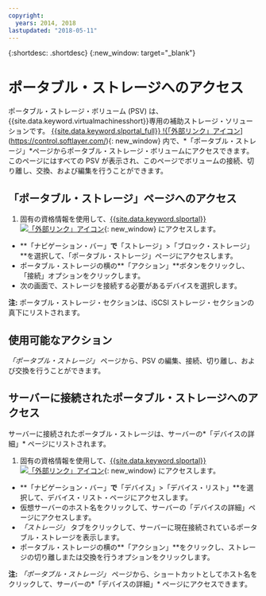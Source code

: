 ```yaml
---
copyright:
  years: 2014, 2018
lastupdated: "2018-05-11"
---
```


{:shortdesc: .shortdesc}
{:new_window: target="_blank"}

# ポータブル・ストレージへのアクセス

ポータブル・ストレージ・ボリューム (PSV) は、{{site.data.keyword.virtualmachinesshort}}専用の補助ストレージ・ソリューションです。 [{{site.data.keyword.slportal_full}} !{「外部リンク」アイコン](../../icons/launch-glyph.svg "「外部リンク」アイコン")](https://control.softlayer.com/){: new_window} 内で、*「ポータブル・ストレージ」*ページからポータブル・ストレージ・ボリュームにアクセスできます。 このページにはすべての PSV が表示され、このページでボリュームの接続、切り離し、交換、および編集を行うことができます。 

## 「ポータブル・ストレージ」ページへのアクセス

1. 固有の資格情報を使用して、[{{site.data.keyword.slportal}} ![「外部リンク」アイコン](../../icons/launch-glyph.svg "「外部リンク」アイコン")](https://control.softlayer.com/){: new_window} にアクセスします。
* **「ナビゲーション・バー」**で**「ストレージ」>「ブロック・ストレージ」**を選択して、「ポータブル・ストレージ」ページにアクセスします。
* ポータブル・ストレージの横の**「アクション」**ボタンをクリックし、「接続」オプションをクリックします。
* 次の画面で、ストレージを接続する必要があるデバイスを選択します。

**注:** ポータブル・ストレージ・セクションは、iSCSI ストレージ・セクションの真下にリストされます。

## 使用可能なアクション

*「ポータブル・ストレージ」* ページから、PSV の編集、接続、切り離し、および交換を行うことができます。

## サーバーに接続されたポータブル・ストレージへのアクセス

サーバーに接続されたポータブル・ストレージは、サーバーの*「デバイスの詳細」* ページにリストされます。

1. 固有の資格情報を使用して、[{{site.data.keyword.slportal}} ![「外部リンク」アイコン](../../icons/launch-glyph.svg "「外部リンク」アイコン")](https://control.softlayer.com/){: new_window} にアクセスします。
* **「ナビゲーション・バー」**で**「デバイス」>「デバイス・リスト」**を選択して、デバイス・リスト・ページにアクセスします。
* 仮想サーバーのホスト名をクリックして、サーバーの「デバイスの詳細」ページにアクセスします。
* *「ストレージ」* タブをクリックして、サーバーに現在接続されているポータブル・ストレージを表示します。
* ポータブル・ストレージの横の**「アクション」**をクリックし、ストレージの切り離しまたは交換を行うオプションをクリックします。 

**注:** *「ポータブル・ストレージ」* ページから、ショートカットとしてホスト名をクリックして、サーバーの*「デバイスの詳細」* ページにアクセスできます。 
